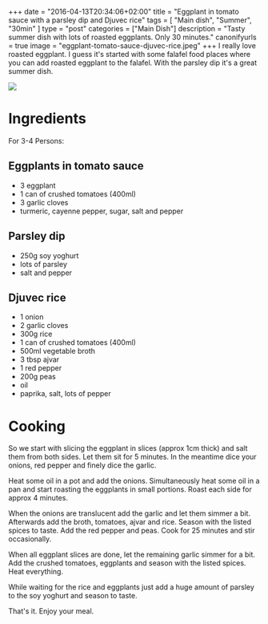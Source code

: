 +++
date = "2016-04-13T20:34:06+02:00"
title = "Eggplant in tomato sauce with a parsley dip and Djuvec rice"
tags = [
  "Main dish",
  "Summer",
  "30min"
]
type = "post"
categories = ["Main Dish"]
description = "Tasty summer dish with lots of roasted eggplants. Only 30 minutes."
canonifyurls = true
image = "eggplant-tomato-sauce-djuvec-rice.jpeg"
+++
I really love roasted eggplant. I guess it's started with some falafel food places where you can add roasted eggplant to the falafel. With the parsley dip it's a great summer dish.

<!--more-->

![](/images/eggplant-tomato-sauce-djuvec-rice.jpeg)

# Ingredients

For 3-4 Persons:

## Eggplants in tomato sauce
* 3 eggplant
* 1 can of crushed tomatoes (400ml)
* 3 garlic cloves
* turmeric, cayenne pepper, sugar, salt and pepper

## Parsley dip
* 250g soy yoghurt
* lots of parsley
* salt and pepper

## Djuvec rice
* 1 onion
* 2 garlic cloves
* 300g rice
* 1 can of crushed tomatoes (400ml)
* 500ml vegetable broth
* 3 tbsp ajvar
* 1 red pepper
* 200g peas
* oil
* paprika, salt, lots of pepper

# Cooking

So we start with slicing the eggplant in slices (approx 1cm thick) and salt them from both sides. Let them sit for 5 minutes. In the meantime dice your onions, red pepper and finely dice the garlic.

Heat some oil in a pot and add the onions. Simultaneously heat some oil in a pan and start roasting the eggplants in small portions. Roast each side for approx 4 minutes.

When the onions are translucent add the garlic and let them simmer a bit. Afterwards add the broth, tomatoes, ajvar and rice. Season with the listed spices to taste. Add the red pepper and peas. Cook for 25 minutes and stir occasionally.

When all eggplant slices are done, let the remaining garlic simmer for a bit. Add the crushed tomatoes, eggplants and season with the listed spices. Heat everything.

While waiting for the rice and eggplants just add a huge amount of parsley to the soy yoghurt and season to taste.

That's it. Enjoy your meal.
